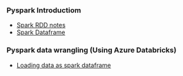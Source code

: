 ### Pyspark Introductiom
- [Spark RDD notes](https://nbviewer.jupyter.org/github/jeswingeorge/Python-DS-notes/blob/master/Spark/2.Notes-RDDs.ipynb)
- [Spark Dataframe](https://nbviewer.jupyter.org/github/jeswingeorge/Python-DS-notes/blob/master/Spark/3.Notes-Dataframes.ipynb)

### Pyspark data wrangling (Using Azure Databricks)
- [Loading data as spark dataframe]()